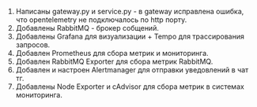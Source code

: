 1. Написаны gateway.py и service.py - в gateway исправлена ошибка, что opentelemetry не подключалось по http порту.
2. Добавлены RabbitMQ - брокер собщений.
3. Добавлены Grafana для визуализации + Tempo для трассирования запросов.
4. Добавлен Prometheus для сбора метрик и мониторинга.
5. Добавлен RabbitMQ Exporter для сбора метрик RabbitMQ.
6. Добавлен и настроен Alertmanager для отправки уведовлений в чат тг.
7. Добавлены Node Exporter и cAdvisor для сбора метрик в системах мониторинга.